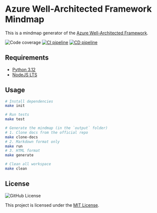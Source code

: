 # Azure Well-Architected Framework Mindmap

This is a mindmap generator of the [Azure Well-Architected Framework](https://learn.microsoft.com/en-us/azure/well-architected/).

![Code coverage](https://img.shields.io/codecov/c/github/phucnt1992/azure-well-architected-framework-mindmap)
[![CI pipeline](https://github.com/phucnt1992/azure-well-architected-framework-mindmap/actions/workflows/ci.yml/badge.svg)](https://github.com/phucnt1992/azure-well-architected-framework-mindmap/actions/workflows/ci.yml)
[![CD pipeline](https://github.com/phucnt1992/azure-well-architected-framework-mindmap/actions/workflows/cd.yml/badge.svg)](https://github.com/phucnt1992/azure-well-architected-framework-mindmap/actions/workflows/cd.yml)

## Requirements

- [Python 3.12](https://www.python.org/downloads/)
- [NodeJS LTS](https://nodejs.org/)

## Usage

```bash
# Install dependencies
make init

# Run tests
make test

# Generate the mindmap (in the `output` folder)
# 1. Clone docs from the official repo
make clone-docs
# 2. Markdown format only
make run
# 3. HTML format
make generate

# Clean all workspace
make clean
```

## License

![GitHub License](https://img.shields.io/github/license/phucnt1992/azure-well-architected-framework-mindmap)

This project is licensed under the [MIT License](LICENSE).
